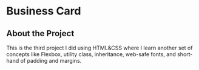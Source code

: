 # Business Card

## About the Project

This is the third project I did using HTML&CSS where I learn another set of concepts like Flexbox, utility class, inheritance, web-safe fonts, and short-hand of padding and margins.
